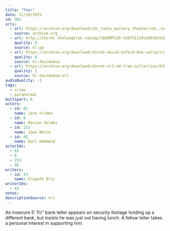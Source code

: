 ```yaml
---
title: "Fear"
date: 11/19/1975
id: 381
urls: 
  - url: https://archive.org/download/cbs_radio_mystery_theater/cbs_radio_mystery_theater-0351-0400.zip/cbs_radio_mystery_theater-0351-0400%2Fcbsrmt_0381_fear.mp3
    source: archive-org
  - url: http://cbsrmt.thelongtrek.com/pp/CBSRMT%20-%20751119%200381%20Fear_pp.mp3
    quality: 0
    source: kl-pp
  - url: https://archive.org/download/cbsrmt-david-oxford-boa-collection/CBSRMT-751119-0381-Fear-(128-44)_WBBM-JE-{BoA}.mp3
    quality: 0
    source: kl-davidoboa
  - url: https://archive.org/download/cbsrmt-nrl-ad-free-collection/0381%20CBSRMT-751119-0381-Fear-(128-44)_WBBM-JE-%7BBoA%7D%20(no%20ads).mp3
    quality: 1
    source: kl-davidoboa-nrl
audioQuality: -1
tags: 
  - crime
  - paranormal
multipart: 0
actors:  
  - id: 82
    name: Jack Grimes  
  - id: 6
    name: Marian Seldes  
  - id: 253
    name: Jane White  
  - id: 95
    name: Earl Hammond
actorIds:  
  - 82  
  - 6  
  - 253  
  - 95
writers:  
  - id: 43
    name: Elspeth Eric
writerIds:  
  - 43
notes: 
descriptionSource: nrl
---
```

An insecure 5’ 1½” bank teller appears on security footage holding up a different bank, but insists he was just out having lunch. A fellow teller takes a personal interest in supporting him. 